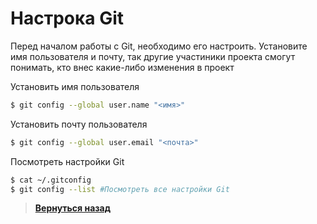 # Настрока Git

Перед началом работы с Git, необходимо его настроить. Установите имя пользователя и почту, так другие участиники проекта смогут понимать, кто внес какие-либо изменения в проект

Установить имя пользователя
``` bash
$ git config --global user.name "<имя>"
```

Установить почту пользователя
``` bash
$ git config --global user.email "<почта>"
```

Посмотреть настройки Git
``` bash
$ cat ~/.gitconfig
$ git config --list #Посмотреть все настройки Git
```


> [**Вернуться назад**](https://github.com/ILeZzoV/MyGitCrib/)
